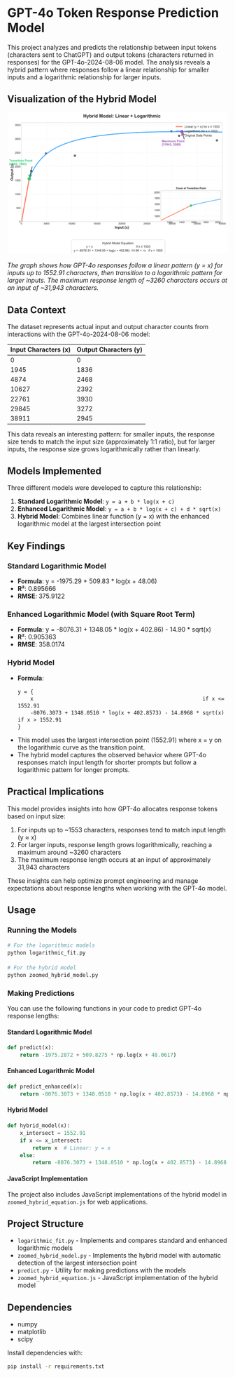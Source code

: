 # GPT-4o Token Response Prediction Model

This project analyzes and predicts the relationship between input tokens (characters sent to ChatGPT) and output tokens (characters returned in responses) for the GPT-4o-2024-08-06 model. The analysis reveals a hybrid pattern where responses follow a linear relationship for smaller inputs and a logarithmic relationship for larger inputs.

## Visualization of the Hybrid Model

![GPT-4o Token Response Prediction Model](zoomed_hybrid_model.png)

*The graph shows how GPT-4o responses follow a linear pattern (y = x) for inputs up to 1552.91 characters, then transition to a logarithmic pattern for larger inputs. The maximum response length of ~3260 characters occurs at an input of ~31,943 characters.*

## Data Context

The dataset represents actual input and output character counts from interactions with the GPT-4o-2024-08-06 model:

| Input Characters (x) | Output Characters (y) |
|----------------------|----------------------|
| 0                    | 0                    |
| 1945                 | 1836                 |
| 4874                 | 2468                 |
| 10627                | 2392                 |
| 22761                | 3930                 |
| 29845                | 3272                 |
| 38911                | 2945                 |

This data reveals an interesting pattern: for smaller inputs, the response size tends to match the input size (approximately 1:1 ratio), but for larger inputs, the response size grows logarithmically rather than linearly.

## Models Implemented

Three different models were developed to capture this relationship:

1. **Standard Logarithmic Model**: `y = a + b * log(x + c)`
2. **Enhanced Logarithmic Model**: `y = a + b * log(x + c) + d * sqrt(x)`
3. **Hybrid Model**: Combines linear function (y = x) with the enhanced logarithmic model at the largest intersection point

## Key Findings

### Standard Logarithmic Model

- **Formula**: y = -1975.29 + 509.83 * log(x + 48.06)
- **R²**: 0.895666
- **RMSE**: 375.9122

### Enhanced Logarithmic Model (with Square Root Term)

- **Formula**: y = -8076.31 + 1348.05 * log(x + 402.86) - 14.90 * sqrt(x)
- **R²**: 0.905363
- **RMSE**: 358.0174

### Hybrid Model

- **Formula**: 
  ```
  y = {
      x                                                      if x <= 1552.91
      -8076.3073 + 1348.0510 * log(x + 402.8573) - 14.8968 * sqrt(x)   if x > 1552.91
  }
  ```
- This model uses the largest intersection point (1552.91) where x = y on the logarithmic curve as the transition point.
- The hybrid model captures the observed behavior where GPT-4o responses match input length for shorter prompts but follow a logarithmic pattern for longer prompts.

## Practical Implications

This model provides insights into how GPT-4o allocates response tokens based on input size:

1. For inputs up to ~1553 characters, responses tend to match input length (y ≈ x)
2. For larger inputs, response length grows logarithmically, reaching a maximum around ~3260 characters
3. The maximum response length occurs at an input of approximately 31,943 characters

These insights can help optimize prompt engineering and manage expectations about response lengths when working with the GPT-4o model.

## Usage

### Running the Models

```bash
# For the logarithmic models
python logarithmic_fit.py

# For the hybrid model
python zoomed_hybrid_model.py
```

### Making Predictions

You can use the following functions in your code to predict GPT-4o response lengths:

#### Standard Logarithmic Model
```python
def predict(x):
    return -1975.2872 + 509.8275 * np.log(x + 48.0617)
```

#### Enhanced Logarithmic Model
```python
def predict_enhanced(x):
    return -8076.3073 + 1348.0510 * np.log(x + 402.8573) - 14.8968 * np.sqrt(x)
```

#### Hybrid Model
```python
def hybrid_model(x):
    x_intersect = 1552.91
    if x <= x_intersect:
        return x  # Linear: y = x
    else:
        return -8076.3073 + 1348.0510 * np.log(x + 402.8573) - 14.8968 * np.sqrt(x)
```

#### JavaScript Implementation
The project also includes JavaScript implementations of the hybrid model in `zoomed_hybrid_equation.js` for web applications.

## Project Structure

- `logarithmic_fit.py` - Implements and compares standard and enhanced logarithmic models
- `zoomed_hybrid_model.py` - Implements the hybrid model with automatic detection of the largest intersection point
- `predict.py` - Utility for making predictions with the models
- `zoomed_hybrid_equation.js` - JavaScript implementation of the hybrid model

## Dependencies

- numpy
- matplotlib
- scipy

Install dependencies with:
```bash
pip install -r requirements.txt
